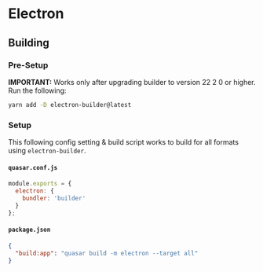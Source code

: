 # Electron

## Building

### Pre-Setup

**IMPORTANT:** Works only after upgrading builder to version 22 2 0 or higher. Run the
following:

```bash
yarn add -D electron-builder@latest
```

### Setup

This following config setting & build script works to build for all formats
using `electron-builder`.

#### `quasar.conf.js`

```js
module.exports = {
  electron: {
    bundler: 'builder'
  }
};
```

#### `package.json`

```json
{
  "build:app": "quasar build -m electron --target all"
}
```
